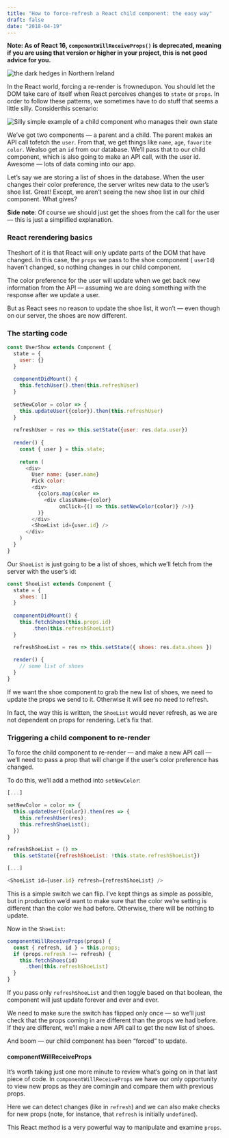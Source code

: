 ```yaml
---
title: "How to force-refresh a React child component: the easy way"
draft: false
date: "2018-04-19"
---
```

**Note: As of React 16, **`componentWillReceiveProps()`** is deprecated, meaning
if you are using that version or higher in your project, this is not good advice
for you.**

![the dark hedges in Northern Ireland](https://cdn-images-1.medium.com/max/2400/1*5GipOUpmtMBQf3pOTcJ1YQ.jpeg)

In the React world, forcing a re-render is frownedupon. You should let the DOM
take care of itself when React perceives changes to `state` or `props`. In order
to follow these patterns, we sometimes have to do stuff that seems a little
silly. Considerthis scenario:

![Silly simple example of a child component who manages their own state](https://cdn-images-1.medium.com/max/1600/1*4y0iCPmTIuOufQgg4YsRig.png)

We’ve got two components — a parent and a child. The parent makes an API call
tofetch the `user`. From that, we get things like `name`, `age`, `favorite
color`. Wealso get an `id` from our database. We’ll pass that to our child
component, which is also going to make an API call, with the user id. Awesome —
lots of data coming into our app.

Let’s say we are storing a list of shoes in the database. When the user changes
their color preference, the server writes new data to the user’s shoe list.
Great! Except, we aren’t seeing the new shoe list in our child component. What
gives?

**Side note**: Of course we should just get the shoes from the call for the user
— this is just a simplified explanation.

### React rerendering basics

Theshort of it is that React will only update parts of the DOM that have
changed. In this case, the `props` we pass to the shoe component ( `userId`)
haven’t changed, so nothing changes in our child component.

The color preference for the user will update when we get back new information
from the API — assuming we are doing something with the response after we update
a user.

But as React sees no reason to update the shoe list, it won’t — even though on
our server, the shoes are now different.

### The starting code
```javascript
const UserShow extends Component {
  state = {
    user: {}
  }
  
  componentDidMount() {
    this.fetchUser().then(this.refreshUser)
  }
  
  setNewColor = color => {
    this.updateUser({color}).then(this.refreshUser)
  }
  
  refreshUser = res => this.setState({user: res.data.user})
  
  render() {
    const { user } = this.state;
    
    return (
      <div>
        User name: {user.name}
        Pick color: 
        <div>
          {colors.map(color => 
            <div className={color} 
                 onClick={() => this.setNewColor(color)} />)}
          )}
        </div>
        <ShoeList id={user.id} />
      </div>
    )
  }
}
```

Our `ShoeList` is just going to be a list of shoes, which we’ll fetch from the
server with the user’s id:

```javascript
const ShoeList extends Component {
  state = {
    shoes: []
  }
  
  componentDidMount() {
    this.fetchShoes(this.props.id)
        .then(this.refreshShoeList)
  }

  refreshShoeList = res => this.setState({ shoes: res.data.shoes })
  
  render() {
    // some list of shoes
  }
}
```

If we want the shoe component to grab the new list of shoes, we need to update
the props we send to it. Otherwise it will see no need to refresh.

In fact, the way this is written, the `ShoeList` would never refresh, as we are
not dependent on props for rendering. Let’s fix that.

### Triggering a child component to re-render

To force the child component to re-render — and make a new API call — we’ll need
to pass a prop that will change if the user’s color preference has changed.

To do this, we’ll add a method into `setNewColor`:

```javascript
[...]

setNewColor = color => {
  this.updateUser({color}).then(res => {
    this.refreshUser(res);
    this.refreshShoeList();
  })
}

refreshShoeList = () => 
  this.setState({refreshShoeList: !this.state.refreshShoeList})

[...]

<ShoeList id={user.id} refresh={refreshShoeList} />
```

This is a simple switch we can flip. I’ve kept things as simple as possible, but
in production we’d want to make sure that the color we’re setting is different
than the color we had before. Otherwise, there will be nothing to update.

Now in the `ShoeList`:

```javascript
componentWillReceiveProps(props) {
  const { refresh, id } = this.props;
  if (props.refresh !== refresh) {
    this.fetchShoes(id)
      .then(this.refreshShoeList)
  }
}
```

If you pass only `refreshShoeList` and then toggle based on that boolean, the
component will just update forever and ever and ever.

We need to make sure the switch has flipped only once — so we’ll just check that
the props coming in are different than the props we had before. If they are
different, we’ll make a new API call to get the new list of shoes.

And boom — our child component has been “forced” to update.

#### componentWillReceiveProps

It’s worth taking just one more minute to review what’s going on in that last
piece of code. In `componentWillReceiveProps` we have our only opportunity to
view new props as they are comingin and compare them with previous props.

Here we can detect changes (like in `refresh`) and we can also make checks for
new props (note, for instance, that `refresh` is initially `undefined`).

This React method is a very powerful way to manipulate and examine `props`.
